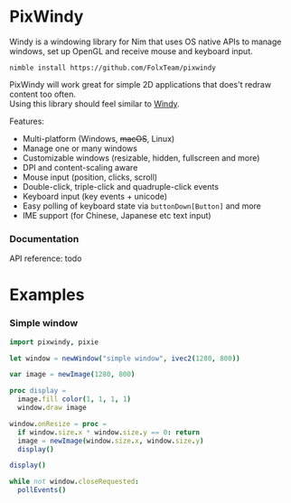 # PixWindy

Windy is a windowing library for Nim that uses OS native APIs to manage windows, set up OpenGL and receive mouse and keyboard input.

`nimble install https://github.com/FolxTeam/pixwindy`

PixWindy will work great for simple 2D applications that does't redraw content too often.  
Using this library should feel similar to [Windy](https://github.com/treeform/windy).

Features:
* Multi-platform (Windows, ~~macOS~~, Linux)
* Manage one or many windows
* Customizable windows (resizable, hidden, fullscreen and more)
* DPI and content-scaling aware
* Mouse input (position, clicks, scroll)
* Double-click, triple-click and quadruple-click events
* Keyboard input (key events + unicode)
* Easy polling of keyboard state via `buttonDown[Button]` and more
* IME support (for Chinese, Japanese etc text input)

### Documentation

API reference: todo

# Examples

### Simple window

```nim
import pixwindy, pixie

let window = newWindow("simple window", ivec2(1280, 800))

var image = newImage(1280, 800)

proc display =
  image.fill color(1, 1, 1, 1)
  window.draw image

window.onResize = proc =
  if window.size.x * window.size.y == 0: return
  image = newImage(window.size.x, window.size.y)
  display()

display()

while not window.closeRequested:
  pollEvents()
```
